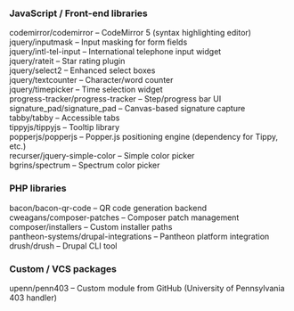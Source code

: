 ### JavaScript / Front-end libraries
codemirror/codemirror – CodeMirror 5 (syntax highlighting editor)  
jquery/inputmask – Input masking for form fields  
jquery/intl-tel-input – International telephone input widget  
jquery/rateit – Star rating plugin  
jquery/select2 – Enhanced select boxes  
jquery/textcounter – Character/word counter  
jquery/timepicker – Time selection widget  
progress-tracker/progress-tracker – Step/progress bar UI  
signature_pad/signature_pad – Canvas-based signature capture  
tabby/tabby – Accessible tabs  
tippyjs/tippyjs – Tooltip library  
popperjs/popperjs – Popper.js positioning engine (dependency for Tippy, etc.)  
recurser/jquery-simple-color – Simple color picker  
bgrins/spectrum – Spectrum color picker  

### PHP libraries  
bacon/bacon-qr-code – QR code generation backend  
cweagans/composer-patches – Composer patch management  
composer/installers – Custom installer paths  
pantheon-systems/drupal-integrations – Pantheon platform integration  
drush/drush – Drupal CLI tool  

### Custom / VCS packages  
upenn/penn403 – Custom module from GitHub (University of Pennsylvania 403 handler)  

